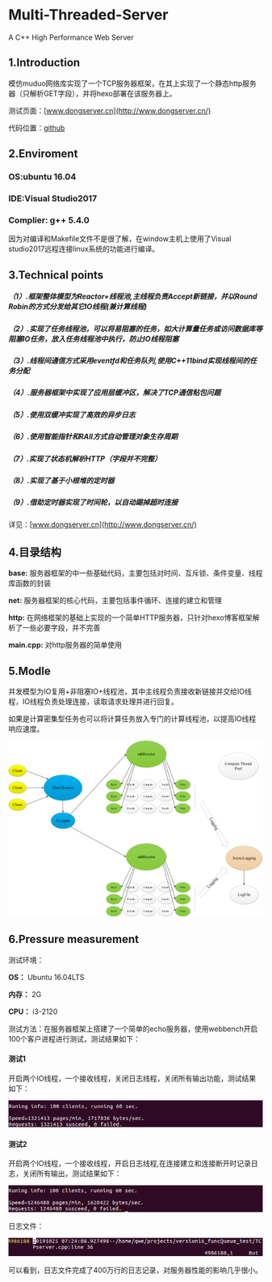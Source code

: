 # Multi-Threaded-Server
A C++ High Performance Web Server

## 1.Introduction
模仿muduo网络库实现了一个TCP服务器框架，在其上实现了一个静态http服务器（只解析GET字段），并将hexo部署在该服务器上。

测试页面：[www.dongserver.cn](http://www.dongserver.cn/)

代码位置：[github](https://github.com/DONGLEO96/multi-threaded-server)

## 2.Enviroment
### OS:ubuntu 16.04
### IDE:Visual Studio2017
### Complier: g++ 5.4.0
因为对编译和Makefile文件不是很了解，在window主机上使用了Visual studio2017远程连接linux系统的功能进行编译。

## 3.Technical points
##### （1）.框架整体模型为Reactor+线程池,主线程负责Accept新链接，并以Round Robin的方式分发给其它IO线程(兼计算线程)
##### （2）.实现了任务线程池，可以将易阻塞的任务，如大计算量任务或访问数据库等阻塞IO任务，放入任务线程池中执行，防止IO线程阻塞
##### （3）.线程间通信方式采用eventfd和任务队列,使用C++11bind实现线程间的任务分配
##### （4）.服务器框架中实现了应用层缓冲区，解决了TCP通信粘包问题
##### （5）.使用双缓冲实现了高效的异步日志
##### （6）.使用智能指针和RAII方式自动管理对象生存周期
##### （7）.实现了状态机解析HTTP（字段并不完整）
##### （8）.实现了基于小根堆的定时器
##### （9）.借助定时器实现了时间轮，以自动踢掉超时连接
详见：[www.dongserver.cn](http://www.dongserver.cn/)

## 4.目录结构
**base:** 服务器框架的中一些基础代码，主要包括对时间、互斥锁、条件变量、线程库函数的封装

**net:** 服务器框架的核心代码，主要包括事件循环、连接的建立和管理

**http:** 在网络框架的基础上实现的一个简单HTTP服务器，只针对hexo博客框架解析了一些必要字段，并不完善

**main.cpp:** 对http服务器的简单使用
## 5.Modle
并发模型为IO复用+非阻塞IO+线程池，其中主线程负责接收新链接并交给IO线程，IO线程负责处理连接，读取请求处理并进行回复。

如果是计算密集型任务也可以将计算任务放入专门的计算线程池，以提高IO线程响应速度。

![](/Image/ReactorModel.jpg)

## 6.Pressure measurement

测试环境：

**OS：** Ubuntu 16.04LTS

**内存：** 2G

**CPU：** i3-2120

测试方法：在服务器框架上搭建了一个简单的echo服务器，使用webbench开启100个客户进程进行测试，测试结果如下：

#### 测试1
开启两个IO线程，一个接收线程，关闭日志线程，关闭所有输出功能，测试结果如下：

![](/Image/ServerWithoutLOG.jpg)

#### 测试2
开启两个IO线程，一个接收线程，开启日志线程,在连接建立和连接断开时记录日志，关闭所有输出，测试结果如下：

![](/Image/ServerWithLOG.jpg)

日志文件：

![](/Image/LOGFile.jpg)

可以看到，日志文件完成了400万行的日志记录，对服务器性能的影响几乎很小。





